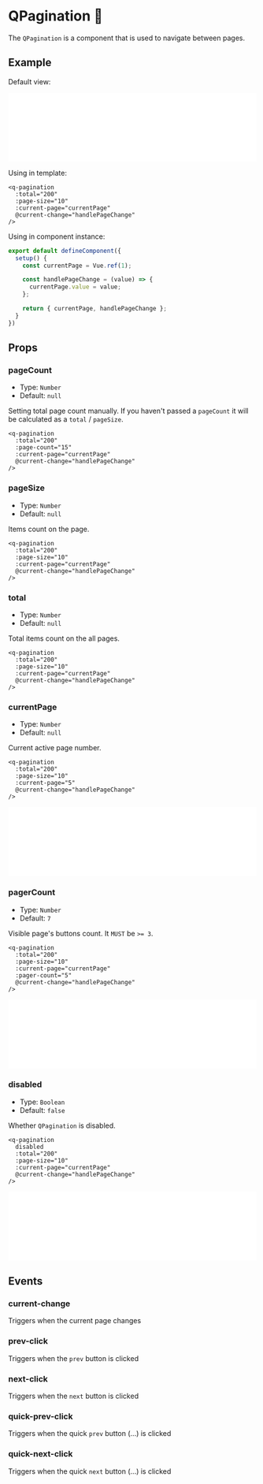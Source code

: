 # QPagination 📖

The `QPagination` is a component that is used to navigate between pages.

## Example

Default view:

<iframe style="width: 100%; height: 140px" scrolling="no" frameborder="no" src="/QPagination/main.html"></iframe>

Using in template:

```vue
<q-pagination
  :total="200"
  :page-size="10"
  :current-page="currentPage"
  @current-change="handlePageChange"
/>
```

Using in component instance:

```js
export default defineComponent({
  setup() {
    const currentPage = Vue.ref(1);

    const handlePageChange = (value) => {
      currentPage.value = value;
    };

    return { currentPage, handlePageChange };
  }
})
```

## Props

### pageCount

- Type: `Number`
- Default: `null`

Setting total page count manually. If you haven't passed a `pageCount` it will be calculated as a `total` / `pageSize`.

```vue {3}
<q-pagination
  :total="200"
  :page-count="15"
  :current-page="currentPage"
  @current-change="handlePageChange"
/>
```

### pageSize

- Type: `Number`
- Default: `null`

Items count on the page.

```vue {3}
<q-pagination
  :total="200"
  :page-size="10"
  :current-page="currentPage"
  @current-change="handlePageChange"
/>
```

### total

- Type: `Number`
- Default: `null`

Total items count on the all pages.

```vue {2}
<q-pagination
  :total="200"
  :page-size="10"
  :current-page="currentPage"
  @current-change="handlePageChange"
/>
```

### currentPage

- Type: `Number`
- Default: `null`

Current active page number.

```vue {4}
<q-pagination
  :total="200"
  :page-size="10"
  :current-page="5"
  @current-change="handlePageChange"
/>
```

<iframe style="width: 100%; height: 140px" scrolling="no" frameborder="no" src="/QPagination/currentPage.html"></iframe>

### pagerCount

- Type: `Number`
- Default: `7`

Visible page's buttons count. It `MUST` be `>= 3`.

```vue {4}
<q-pagination
  :total="200"
  :page-size="10"
  :current-page="currentPage"
  :pager-count="5"
  @current-change="handlePageChange"
/>
```

<iframe style="width: 100%; height: 140px" scrolling="no" frameborder="no" src="/QPagination/pagerCount.html"></iframe>

### disabled

- Type: `Boolean`
- Default: `false`

Whether `QPagination` is disabled.

```vue {2}
<q-pagination
  disabled
  :total="200"
  :page-size="10"
  :current-page="currentPage"
  @current-change="handlePageChange"
/>
```

<iframe style="width: 100%; height: 140px" scrolling="no" frameborder="no" src="/QPagination/disabled.html"></iframe>

## Events

### current-change

Triggers when the current page changes

### prev-click

Triggers when the `prev` button is clicked

### next-click

Triggers when the `next` button is clicked

### quick-prev-click

Triggers when the quick `prev` button (...) is clicked

### quick-next-click

Triggers when the quick `next` button (...) is clicked